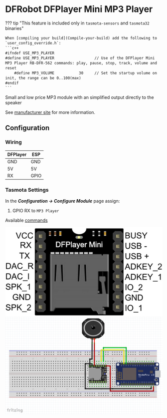# DFRobot DFPlayer Mini MP3 Player

??? tip "This feature is included only in `tasmota-sensors` and `tasmota32` binaries" 

    When [compiling your build](Compile-your-build) add the following to `user_config_override.h`:
    ```c++
    #ifndef USE_MP3_PLAYER 
    #define USE_MP3_PLAYER                  // Use of the DFPlayer Mini MP3 Player RB-DFR-562 commands: play, pause, stop, track, volume and reset
        #define MP3_VOLUME           30     // Set the startup volume on init, the range can be 0..100(max)
    #endif
    ```

Small and low price MP3 module with an simplified output directly to the speaker

See [manufacturer site](https://wiki.dfrobot.com/DFPlayer_Mini_SKU_DFR0299) for more information.

## Configuration

### Wiring
| DFPlayer   | ESP |
|---|---|
|GND   |GND   |
|5V   |5V   |
|RX   |GPIO<x>   |

### Tasmota Settings
In the **_Configuration -> Configure Module_** page assign:
1. GPIO RX to `MP3 Player`

Available [commands](Commands.md#mp3-player)

![Pinout](_media/peripherals/dfplayer_pinout.jpg)
![Wiring](_media/peripherals/dfplayer_wiring.jpg)
